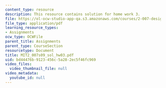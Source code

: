 ```yaml
---
content_type: resource
description: This resource contains solution for home work 3.
file: https://ol-ocw-studio-app-qa.s3.amazonaws.com/courses/2-007-design-and-manufacturing-i-spring-2009/bd44476b9123456c5a282ec5f46fc969_MIT2_007s09_sol_hw03.pdf
file_type: application/pdf
learning_resource_types:
- Assignments
ocw_type: OCWFile
parent_title: Assignments
parent_type: CourseSection
resourcetype: Document
title: MIT2_007s09_sol_hw03.pdf
uid: bd44476b-9123-456c-5a28-2ec5f46fc969
video_files:
  video_thumbnail_file: null
video_metadata:
  youtube_id: null
---
```

